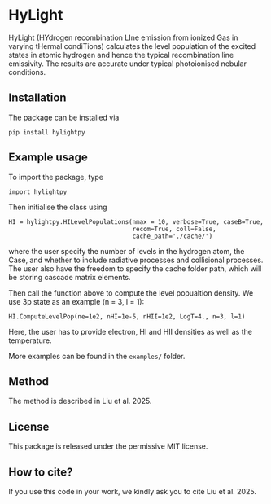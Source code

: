 # HyLight

HyLight (HYdrogen recombination LIne emission from ionized Gas in varying tHermal condiTions) calculates the level population of the excited states in atomic hydrogen and hence the typical recombination line emissivity. The results are accurate under typical photoionised nebular conditions. 

## Installation

The package can be installed via
```
pip install hylightpy
```
## Example usage

To import the package, type

```
import hylightpy
```

Then initialise the class using 
```
HI = hylightpy.HILevelPopulations(nmax = 10, verbose=True, caseB=True, 
                                  recom=True, coll=False, 
                                  cache_path='./cache/')
```
where the user specify the number of levels in the hydrogen atom, the Case, and whether to include radiative processes and collisional processes. The user also have the freedom to specify the cache folder path, which will be storing cascade matrix elements. 

Then call the function above to compute the level popualtion density. We use 3p state as an example (n = 3, l = 1):
```
HI.ComputeLevelPop(ne=1e2, nHI=1e-5, nHII=1e2, LogT=4., n=3, l=1)
```
Here, the user has to provide electron, HI and HII densities as well as the temperature. 

More examples can be found in the `examples/` folder. 

## Method

The method is described in Liu et al. 2025. 

## License

This package is released under the permissive MIT license. 

## How to cite?

If you use this code in your work, we kindly ask you to cite Liu et al. 2025. 